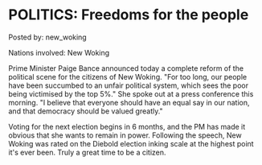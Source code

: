 # POLITICS: Freedoms for the people

Posted by: new_woking

Nations involved: New Woking

Prime Minister Paige Bance announced today a complete reform of the political scene for the citizens of New Woking. 
"For too long, our people have been succumbed to an unfair political system, which sees the poor being victimised by the top 5%." She spoke out at a press conference this morning. "I believe that everyone should have an equal say in our nation, and that democracy should be valued greatly." 

Voting for the next election begins in 6 months, and the PM has made it obvious that she wants to remain in power. Following the speech, New Woking was rated on the Diebold election inking scale at the highest point it's ever been. Truly a great time to be a citizen.
